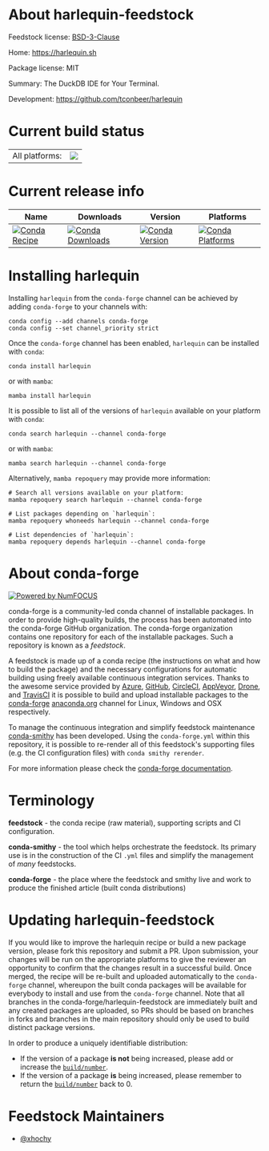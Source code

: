 About harlequin-feedstock
=========================

Feedstock license: [BSD-3-Clause](https://github.com/conda-forge/harlequin-feedstock/blob/main/LICENSE.txt)

Home: https://harlequin.sh

Package license: MIT

Summary: The DuckDB IDE for Your Terminal.

Development: https://github.com/tconbeer/harlequin

Current build status
====================


<table><tr><td>All platforms:</td>
    <td>
      <a href="https://dev.azure.com/conda-forge/feedstock-builds/_build/latest?definitionId=20412&branchName=main">
        <img src="https://dev.azure.com/conda-forge/feedstock-builds/_apis/build/status/harlequin-feedstock?branchName=main">
      </a>
    </td>
  </tr>
</table>

Current release info
====================

| Name | Downloads | Version | Platforms |
| --- | --- | --- | --- |
| [![Conda Recipe](https://img.shields.io/badge/recipe-harlequin-green.svg)](https://anaconda.org/conda-forge/harlequin) | [![Conda Downloads](https://img.shields.io/conda/dn/conda-forge/harlequin.svg)](https://anaconda.org/conda-forge/harlequin) | [![Conda Version](https://img.shields.io/conda/vn/conda-forge/harlequin.svg)](https://anaconda.org/conda-forge/harlequin) | [![Conda Platforms](https://img.shields.io/conda/pn/conda-forge/harlequin.svg)](https://anaconda.org/conda-forge/harlequin) |

Installing harlequin
====================

Installing `harlequin` from the `conda-forge` channel can be achieved by adding `conda-forge` to your channels with:

```
conda config --add channels conda-forge
conda config --set channel_priority strict
```

Once the `conda-forge` channel has been enabled, `harlequin` can be installed with `conda`:

```
conda install harlequin
```

or with `mamba`:

```
mamba install harlequin
```

It is possible to list all of the versions of `harlequin` available on your platform with `conda`:

```
conda search harlequin --channel conda-forge
```

or with `mamba`:

```
mamba search harlequin --channel conda-forge
```

Alternatively, `mamba repoquery` may provide more information:

```
# Search all versions available on your platform:
mamba repoquery search harlequin --channel conda-forge

# List packages depending on `harlequin`:
mamba repoquery whoneeds harlequin --channel conda-forge

# List dependencies of `harlequin`:
mamba repoquery depends harlequin --channel conda-forge
```


About conda-forge
=================

[![Powered by
NumFOCUS](https://img.shields.io/badge/powered%20by-NumFOCUS-orange.svg?style=flat&colorA=E1523D&colorB=007D8A)](https://numfocus.org)

conda-forge is a community-led conda channel of installable packages.
In order to provide high-quality builds, the process has been automated into the
conda-forge GitHub organization. The conda-forge organization contains one repository
for each of the installable packages. Such a repository is known as a *feedstock*.

A feedstock is made up of a conda recipe (the instructions on what and how to build
the package) and the necessary configurations for automatic building using freely
available continuous integration services. Thanks to the awesome service provided by
[Azure](https://azure.microsoft.com/en-us/services/devops/), [GitHub](https://github.com/),
[CircleCI](https://circleci.com/), [AppVeyor](https://www.appveyor.com/),
[Drone](https://cloud.drone.io/welcome), and [TravisCI](https://travis-ci.com/)
it is possible to build and upload installable packages to the
[conda-forge](https://anaconda.org/conda-forge) [anaconda.org](https://anaconda.org/)
channel for Linux, Windows and OSX respectively.

To manage the continuous integration and simplify feedstock maintenance
[conda-smithy](https://github.com/conda-forge/conda-smithy) has been developed.
Using the ``conda-forge.yml`` within this repository, it is possible to re-render all of
this feedstock's supporting files (e.g. the CI configuration files) with ``conda smithy rerender``.

For more information please check the [conda-forge documentation](https://conda-forge.org/docs/).

Terminology
===========

**feedstock** - the conda recipe (raw material), supporting scripts and CI configuration.

**conda-smithy** - the tool which helps orchestrate the feedstock.
                   Its primary use is in the construction of the CI ``.yml`` files
                   and simplify the management of *many* feedstocks.

**conda-forge** - the place where the feedstock and smithy live and work to
                  produce the finished article (built conda distributions)


Updating harlequin-feedstock
============================

If you would like to improve the harlequin recipe or build a new
package version, please fork this repository and submit a PR. Upon submission,
your changes will be run on the appropriate platforms to give the reviewer an
opportunity to confirm that the changes result in a successful build. Once
merged, the recipe will be re-built and uploaded automatically to the
`conda-forge` channel, whereupon the built conda packages will be available for
everybody to install and use from the `conda-forge` channel.
Note that all branches in the conda-forge/harlequin-feedstock are
immediately built and any created packages are uploaded, so PRs should be based
on branches in forks and branches in the main repository should only be used to
build distinct package versions.

In order to produce a uniquely identifiable distribution:
 * If the version of a package **is not** being increased, please add or increase
   the [``build/number``](https://docs.conda.io/projects/conda-build/en/latest/resources/define-metadata.html#build-number-and-string).
 * If the version of a package **is** being increased, please remember to return
   the [``build/number``](https://docs.conda.io/projects/conda-build/en/latest/resources/define-metadata.html#build-number-and-string)
   back to 0.

Feedstock Maintainers
=====================

* [@xhochy](https://github.com/xhochy/)

